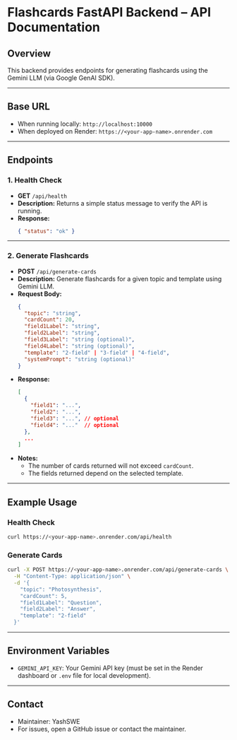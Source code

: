 # Flashcards FastAPI Backend – API Documentation

## Overview
This backend provides endpoints for generating flashcards using the Gemini LLM (via Google GenAI SDK).

---

## Base URL
- When running locally: `http://localhost:10000`
- When deployed on Render: `https://<your-app-name>.onrender.com`

---

## Endpoints

### 1. Health Check
- **GET** `/api/health`
- **Description:** Returns a simple status message to verify the API is running.
- **Response:**
  ```json
  { "status": "ok" }
  ```

---

### 2. Generate Flashcards
- **POST** `/api/generate-cards`
- **Description:** Generate flashcards for a given topic and template using Gemini LLM.
- **Request Body:**
  ```json
  {
    "topic": "string",
    "cardCount": 20,
    "field1Label": "string",
    "field2Label": "string",
    "field3Label": "string (optional)",
    "field4Label": "string (optional)",
    "template": "2-field" | "3-field" | "4-field",
    "systemPrompt": "string (optional)"
  }
  ```
- **Response:**
  ```json
  [
    {
      "field1": "...",
      "field2": "...",
      "field3": "...", // optional
      "field4": "..."  // optional
    },
    ...
  ]
  ```
- **Notes:**
  - The number of cards returned will not exceed `cardCount`.
  - The fields returned depend on the selected template.

---

## Example Usage

### Health Check
```bash
curl https://<your-app-name>.onrender.com/api/health
```

### Generate Cards
```bash
curl -X POST https://<your-app-name>.onrender.com/api/generate-cards \
  -H "Content-Type: application/json" \
  -d '{
    "topic": "Photosynthesis",
    "cardCount": 5,
    "field1Label": "Question",
    "field2Label": "Answer",
    "template": "2-field"
  }'
```

---

## Environment Variables
- `GEMINI_API_KEY`: Your Gemini API key (must be set in the Render dashboard or `.env` file for local development).

---

## Contact
- Maintainer: YashSWE
- For issues, open a GitHub issue or contact the maintainer.
